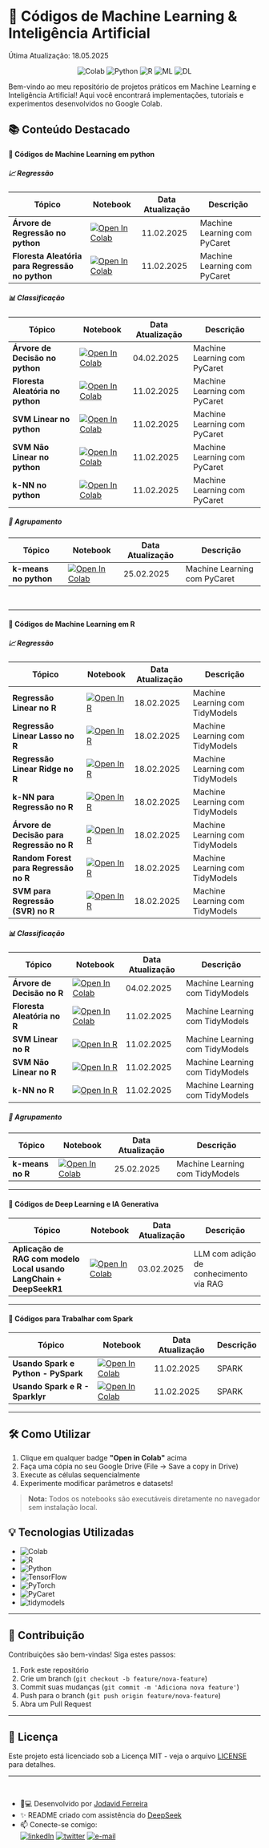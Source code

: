 # 🚀 Códigos de Machine Learning & Inteligência Artificial

Útima Atualização: 18.05.2025

<div align="center">
 <img src="https://img.shields.io/badge/Google%20Colab-F9AB00.svg?&style=for-the-badge&logo=google-colab&logoColor=white" alt="Colab">
<img src="https://img.shields.io/badge/Python-%233776AB.svg?&style=for-the-badge&logo=python&logoColor=white" alt="Python">
<img src="https://img.shields.io/badge/R-276DC3.svg?&style=for-the-badge&logo=r&logoColor=white" alt="R">
<img src="https://img.shields.io/badge/Machine%20Learning-%23FF6F00.svg?&style=for-the-badge&logo=google-colab&logoColor=white" alt="ML">
  <img src="https://img.shields.io/badge/Deep%20Learning-%230075A8.svg?&style=for-the-badge&logo=tensorflow&logoColor=white" alt="DL">
</div>

Bem-vindo ao meu repositório de projetos práticos em Machine Learning e Inteligência Artificial! Aqui você encontrará implementações, tutoriais e experimentos desenvolvidos no Google Colab.


## 📚 Conteúdo Destacado

#### 🔗 Códigos de Machine Learning em python

##### 📈 Regressão

| Tópico | Notebook | Data Atualização |Descrição |
|--------|----------|-----------| -----------|
| **Árvore de Regressão no python** | [![Open In Colab](https://colab.research.google.com/assets/colab-badge.svg)](https://drive.google.com/file/d/18eaHfW706fjg_rumR3xs9HFHCfIbo_VJ/view?usp=sharing) | 11.02.2025 |  Machine Learning com PyCaret |
| **Floresta Aleatória para Regressão no python** | [![Open In Colab](https://colab.research.google.com/assets/colab-badge.svg)](https://drive.google.com/file/d/1-onGFb8-nwUqGy0DxLCmEue34kZLm9NH/view?usp=sharing) | 11.02.2025 |  Machine Learning com PyCaret |


##### 📊 Classificação

| Tópico | Notebook | Data Atualização |Descrição |
|--------|----------|-----------| -----------|
| **Árvore de Decisão no python** | [![Open In Colab](https://colab.research.google.com/assets/colab-badge.svg)](https://drive.google.com/file/d/1qy-qpTUZKYKqnYMsxdguV3apmYcp5_oh/view?usp=sharing) | 04.02.2025 |  Machine Learning com PyCaret |
| **Floresta Aleatória no python** | [![Open In Colab](https://colab.research.google.com/assets/colab-badge.svg)](https://drive.google.com/file/d/1FAbV9es6lZaNDO5AxIhPvnzcoIEJBBQI/view?usp=sharing) | 11.02.2025 |  Machine Learning com PyCaret |
| **SVM Linear no python** | [![Open In Colab](https://colab.research.google.com/assets/colab-badge.svg)](https://drive.google.com/file/d/1ZRGkFAW0kd2OcrJh2YQL1TC5iwzXVdDo/view?usp=sharing) | 11.02.2025 |  Machine Learning com PyCaret |
| **SVM Não Linear no python** | [![Open In Colab](https://colab.research.google.com/assets/colab-badge.svg)](https://drive.google.com/file/d/1_2pG3KQZSPq4GpRDZgvn6yRbz0cioR1b/view?usp=sharing) | 11.02.2025 |  Machine Learning com PyCaret |
| **k-NN no python** | [![Open In Colab](https://colab.research.google.com/assets/colab-badge.svg)](https://drive.google.com/file/d/1LphqukrRvRT76x2VusjEhwNWsatU-D2E/view?usp=sharing) | 11.02.2025 |  Machine Learning com PyCaret |

##### 🎯 Agrupamento

| Tópico | Notebook | Data Atualização |Descrição |
|--------|----------|-----------| -----------|
| **k-means no python** | [![Open In Colab](https://colab.research.google.com/assets/colab-badge.svg)](https://drive.google.com/file/d/1OCvd40lyBetPAG33Q6JSviFIk7dbPVT4/view?usp=sharing) | 25.02.2025 |  Machine Learning com PyCaret |

<br/>

---

#### 🔗 Códigos de Machine Learning em R

##### 📈 Regressão

| Tópico | Notebook | Data Atualização |Descrição |
|--------|----------|-----------| -----------|
| **Regressão Linear no R** | [![Open In R](https://img.shields.io/badge/R-276DC3.svg?&style=for-the-badge&logo=r&logoColor=white)](https://drive.google.com/file/d/10_B7vFK3KiDYl9Z6tgawmK6DchV3BkGU/view?usp=drive_link) | 18.02.2025 | Machine Learning com TidyModels |
| **Regressão Linear Lasso no R** | [![Open In R](https://img.shields.io/badge/R-276DC3.svg?&style=for-the-badge&logo=r&logoColor=white)](https://drive.google.com/file/d/1fmPLnHfanZHVaoTdd44OU2sYA23hKWTM/view?usp=drive_link) | 18.02.2025 | Machine Learning com TidyModels |
| **Regressão Linear Ridge no R** | [![Open In R](https://img.shields.io/badge/R-276DC3.svg?&style=for-the-badge&logo=r&logoColor=white)](https://drive.google.com/file/d/1FK68u92u1Jitgf6Bsjjz4nZlRjGXBTQA/view?usp=drive_link) | 18.02.2025 | Machine Learning com TidyModels |
| **k-NN para Regressão no R** | [![Open In R](https://img.shields.io/badge/R-276DC3.svg?&style=for-the-badge&logo=r&logoColor=white)](https://drive.google.com/file/d/1y7NqzCF9AL6ij6T-1BTBt_ATI1IFmWwN/view?usp=drive_link) | 18.02.2025 | Machine Learning com TidyModels |
| **Árvore de Decisão para Regressão no R** | [![Open In R](https://img.shields.io/badge/R-276DC3.svg?&style=for-the-badge&logo=r&logoColor=white)](https://drive.google.com/file/d/1N8WxqriemuapJbsNhnzF4rHkaTcLEvwt/view?usp=drive_link) | 18.02.2025 | Machine Learning com TidyModels |
| **Random Forest para Regressão no R** | [![Open In R](https://img.shields.io/badge/R-276DC3.svg?&style=for-the-badge&logo=r&logoColor=white)](https://drive.google.com/file/d/1yRwhWsmM5z29GdC1bwRcvKBd5HWFXaEP/view?usp=drive_link) | 18.02.2025 | Machine Learning com TidyModels |
| **SVM para Regressão (SVR) no R** | [![Open In R](https://img.shields.io/badge/R-276DC3.svg?&style=for-the-badge&logo=r&logoColor=white)](https://drive.google.com/file/d/1n618z2f4xRBXMLvUNQnW6T-Q6PhjE31B/view?usp=drive_link) | 18.02.2025 | Machine Learning com TidyModels |

##### 📊 Classificação

| Tópico | Notebook | Data Atualização |Descrição |
|--------|----------|-----------| -----------|
| **Árvore de Decisão no R** | [![Open In Colab](https://colab.research.google.com/assets/colab-badge.svg)](https://drive.google.com/file/d/1x7oiU-V7nive0-6nv0q81uQEtwIqKmd_/view?usp=sharing) | 04.02.2025 | Machine Learning com TidyModels |
| **Floresta Aleatória no R** | [![Open In Colab](https://colab.research.google.com/assets/colab-badge.svg)](https://drive.google.com/file/d/1P3ZaFB7jowHrXAyoWUdWaVr0Ot6BaHVK/view?usp=sharing) | 11.02.2025 | Machine Learning com TidyModels |
| **SVM Linear no R** | [![Open In R](https://img.shields.io/badge/R-276DC3.svg?&style=for-the-badge&logo=r&logoColor=white)](https://drive.google.com/file/d/18lrwHML2TFAEpk4W_eZ1cn4AUSEhewUC/view?usp=sharing) | 11.02.2025 | Machine Learning com TidyModels |
| **SVM Não Linear no R** | [![Open In R](https://img.shields.io/badge/R-276DC3.svg?&style=for-the-badge&logo=r&logoColor=white)](https://drive.google.com/file/d/1Q_BdM1Q89z-UM0nYXGJRpegLycaRxTr1/view?usp=sharing) | 11.02.2025 | Machine Learning com TidyModels |
| **k-NN no R** | [![Open In R](https://img.shields.io/badge/R-276DC3.svg?&style=for-the-badge&logo=r&logoColor=white)](https://drive.google.com/file/d/1mAeNjH75i-Ap9mVQStMCl11bhCEV5G5X/view?usp=sharing) | 11.02.2025 | Machine Learning com TidyModels |



##### 🎯 Agrupamento

| Tópico | Notebook | Data Atualização |Descrição |
|--------|----------|-----------| -----------|
| **k-means no R** | [![Open In Colab](https://colab.research.google.com/assets/colab-badge.svg)](https://drive.google.com/file/d/14RuxpZConbX1HiX1mwzQ2-LppKVbzZUr/view?usp=sharing) | 25.02.2025 | Machine Learning com TidyModels |



---

#### 🔗 Códigos de Deep Learning e IA Generativa

| Tópico | Notebook | Data Atualização |Descrição |
|--------|----------|-----------| -----------|
| **Aplicação de RAG com modelo Local usando LangChain + DeepSeekR1** | [![Open In Colab](https://colab.research.google.com/assets/colab-badge.svg)](https://colab.research.google.com/drive/1p_jjc-ifQUFJaRnMRB7TdfiPQTzM7L4z?usp=drive_link) |03.02.2025 | LLM com adição de conhecimento via RAG |

---

#### 🔗 Códigos para Trabalhar com Spark

| Tópico | Notebook | Data Atualização |Descrição |
|--------|----------|-----------| -----------|
| **Usando Spark e Python - PySpark** | [![Open In Colab](https://colab.research.google.com/assets/colab-badge.svg)](https://drive.google.com/file/d/1njFqZz_UYmz3LRUDkxV7fw_vSwZsn-3Y/view?usp=sharing) |11.02.2025 | SPARK |
| **Usando Spark e R - Sparklyr** | [![Open In Colab](https://colab.research.google.com/assets/colab-badge.svg)](https://drive.google.com/file/d/1SfLxTbNS5Eq9oToUFUxOCGHK3DantDzW/view?usp=sharing) |11.02.2025 | SPARK |


---


## 🛠️ Como Utilizar
1. Clique em qualquer badge **"Open in Colab"** acima
2. Faça uma cópia no seu Google Drive (File → Save a copy in Drive)
3. Execute as células sequencialmente
4. Experimente modificar parâmetros e datasets!

> **Nota:** Todos os notebooks são executáveis diretamente no navegador sem instalação local.

## 💡 Tecnologias Utilizadas
- <img src="https://img.shields.io/badge/Google%20Colab-F9AB00?logo=google-colab&logoColor=white" alt="Colab">
- <img src="https://img.shields.io/badge/R-276DC3?logo=r&logoColor=white" alt="R">
- <img src="https://img.shields.io/badge/Python-3.8%2B-blue?logo=python" alt="Python">
- <img src="https://img.shields.io/badge/TensorFlow-2.x-orange?logo=tensorflow" alt="TensorFlow">
- <img src="https://img.shields.io/badge/PyTorch-1.9+-red?logo=pytorch" alt="PyTorch">
- <img src="https://img.shields.io/badge/PyCaret-%2300A4E4?logo=PyCaret&logoColor=white" alt="PyCaret">
- <img src="https://img.shields.io/badge/tidymodels-%23276DC3?logo=r&logoColor=white" alt="tidymodels">


---

## 🤝 Contribuição

Contribuições são bem-vindas! Siga estes passos:

1. Fork este repositório
2. Crie um branch (`git checkout -b feature/nova-feature`)
3. Commit suas mudanças (`git commit -m 'Adiciona nova feature'`)
4. Push para o branch (`git push origin feature/nova-feature`)
5. Abra um Pull Request

---

## 📄 Licença
Este projeto está licenciado sob a Licença MIT - veja o arquivo [LICENSE](LICENSE) para detalhes.

---

<br/>

- 👨💻 Desenvolvido por [Jodavid Ferreira](https://jodavid.github.io/)
- ✨ README criado com assistência do [DeepSeek](https://deepseek.com/ai)
- 📫 Conecte-se comigo:  
 [![linkedIn](https://img.shields.io/badge/linkedIn-0077B5?logo=linkedin&logoColor=white)](https://www.linkedin.com/in/jodavidferreira/)   [![twitter](https://img.shields.io/badge/twitter-1DA1F2?logo=twitter&logoColor=white)](https://x.com/JodavidFerreira)
  [![e-mail](https://img.shields.io/badge/email-6a48ff?logo=protonmail&logoColor=white)](mailto:jodavid@protonmail.com)
